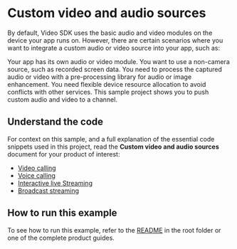 # Custom video and audio sources

By default, Video SDK uses the basic audio and video modules on the device your app runs on. However, there are certain scenarios where you want to integrate a custom audio or video source into your app, such as:

Your app has its own audio or video module.
You want to use a non-camera source, such as recorded screen data.
You need to process the captured audio or video with a pre-processing library for audio or image enhancement.
You need flexible device resource allocation to avoid conflicts with other services.
This sample project shows you to push custom audio and video to a channel.

## Understand the code

For context on this sample, and a full explanation of the essential code snippets used in this project, read the **Custom video and audio sources** document for your product of interest:

* [Video calling](https://docs.agora.io/en/video-calling/develop/custom-video-and-audio?platform=flutter)
* [Voice calling](https://docs.agora.io/en/voice-calling/develop/custom-video-and-audio?platform=flutter)
* [Interactive live Streaming](https://docs.agora.io/en/interactive-live-streaming/develop/custom-video-and-audio?platform=flutter)
* [Broadcast streaming](https://docs.agora.io/en/broadcast-streaming/develop/custom-video-and-audio?platform=flutter)

## How to run this example

To see how to run this example, refer to the [README](../../../README.md) in the root folder or one of the complete product guides.
